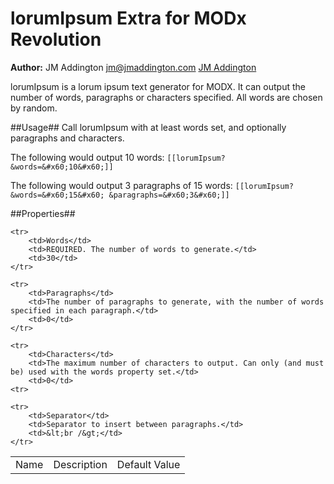 lorumIpsum Extra for MODx Revolution
=======================================

**Author:** JM Addington jm@jmaddington.com [JM Addington](http://www.jmaddington.com)

lorumIpsum is a lorum ipsum text generator for MODX. It can output the number of words, paragraphs or
characters specified. All words are chosen by random.

##Usage##
Call lorumIpsum with at least words set, and optionally paragraphs and characters.

The following would output 10 words:
`[[lorumIpsum? &words=&#x60;10&#x60;]]`

The following would output 3 paragraphs of 15 words:
`[[lorumIpsum? &words=&#x60;15&#x60; &paragraphs=&#x60;3&#x60;]]`

##Properties##

<table>
    <tr>
        <td>Name</td>
        <td>Description</td>
        <td>Default Value</td>
    </tr>

    <tr>
        <td>Words</td>
        <td>REQUIRED. The number of words to generate.</td>
        <td>30</td>
    </tr>

    <tr>
        <td>Paragraphs</td>
        <td>The number of paragraphs to generate, with the number of words specified in each paragraph.</td>
        <td>0</td>
    </tr>

    <tr>
        <td>Characters</td>
        <td>The maximum number of characters to output. Can only (and must be) used with the words property set.</td>
        <td>0</td>
    <tr>

    <tr>
        <td>Separator</td>
        <td>Separator to insert between paragraphs.</td>
        <td>&lt;br /&gt;</td>
    </tr>
</table>
